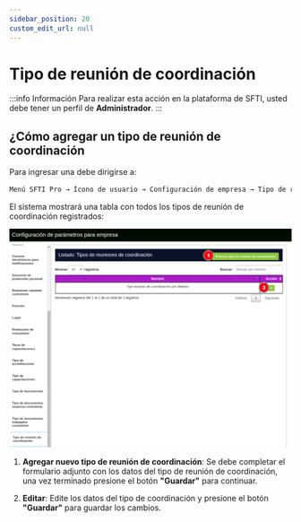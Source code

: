 ```yaml
---
sidebar_position: 20
custom_edit_url: null
---
```

# Tipo de reunión de coordinación

:::info Información 
Para realizar esta acción en la plataforma de SFTI, usted debe tener un perfil de **Administrador**.
:::

## ¿Cómo agregar un tipo de reunión de coordinación 
Para ingresar una debe dirigirse a: 

<div align="center">

```bash
Menú SFTI Pro → Ícono de usuario → Configuración de empresa → Tipo de reunión de coordinación
```
</div>

El sistema mostrará una tabla con todos los tipos de reunión de coordinación registrados: 

<div align="center">

![tipo reunión coordinación](/img/img_manual/img_configuracion/2023-08-08_10-10.png)

</div>

1. **Agregar nuevo tipo de reunión de coordinación**: Se debe completar el formulario adjunto con los datos del tipo de reunión de coordinación, una vez terminado presione el botón **"Guardar"** para continuar.

2. **Editar**: Edite los datos del tipo de coordinación y presione el botón **"Guardar"** para guardar los cambios.
